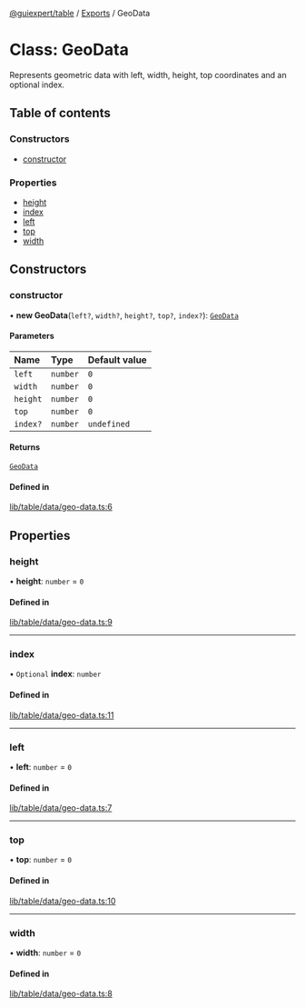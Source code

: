 [@guiexpert/table](../README.md) / [Exports](../modules.md) / GeoData

# Class: GeoData

Represents geometric data with left, width, height, top coordinates and an optional index.

## Table of contents

### Constructors

- [constructor](GeoData.md#constructor)

### Properties

- [height](GeoData.md#height)
- [index](GeoData.md#index)
- [left](GeoData.md#left)
- [top](GeoData.md#top)
- [width](GeoData.md#width)

## Constructors

### constructor

• **new GeoData**(`left?`, `width?`, `height?`, `top?`, `index?`): [`GeoData`](GeoData.md)

#### Parameters

| Name | Type | Default value |
| :------ | :------ | :------ |
| `left` | `number` | `0` |
| `width` | `number` | `0` |
| `height` | `number` | `0` |
| `top` | `number` | `0` |
| `index?` | `number` | `undefined` |

#### Returns

[`GeoData`](GeoData.md)

#### Defined in

[lib/table/data/geo-data.ts:6](https://github.com/guiexperttable/ge-table/blob/6aaca3c/libs/table/src/lib/table/data/geo-data.ts#L6)

## Properties

### height

• **height**: `number` = `0`

#### Defined in

[lib/table/data/geo-data.ts:9](https://github.com/guiexperttable/ge-table/blob/6aaca3c/libs/table/src/lib/table/data/geo-data.ts#L9)

___

### index

• `Optional` **index**: `number`

#### Defined in

[lib/table/data/geo-data.ts:11](https://github.com/guiexperttable/ge-table/blob/6aaca3c/libs/table/src/lib/table/data/geo-data.ts#L11)

___

### left

• **left**: `number` = `0`

#### Defined in

[lib/table/data/geo-data.ts:7](https://github.com/guiexperttable/ge-table/blob/6aaca3c/libs/table/src/lib/table/data/geo-data.ts#L7)

___

### top

• **top**: `number` = `0`

#### Defined in

[lib/table/data/geo-data.ts:10](https://github.com/guiexperttable/ge-table/blob/6aaca3c/libs/table/src/lib/table/data/geo-data.ts#L10)

___

### width

• **width**: `number` = `0`

#### Defined in

[lib/table/data/geo-data.ts:8](https://github.com/guiexperttable/ge-table/blob/6aaca3c/libs/table/src/lib/table/data/geo-data.ts#L8)

